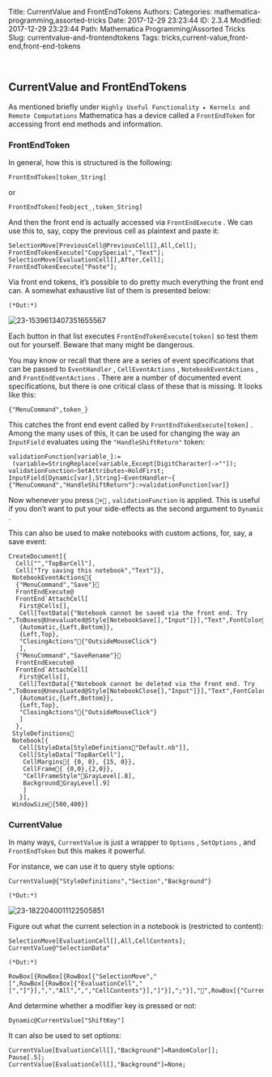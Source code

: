 Title: CurrentValue and FrontEndTokens
Authors: 
Categories: mathematica-programming,assorted-tricks
Date: 2017-12-29 23:23:44
ID: 2.3.4
Modified: 2017-12-29 23:23:44
Path: Mathematica Programming/Assorted Tricks
Slug: currentvalue-and-frontendtokens
Tags: tricks,current-value,front-end,front-end-tokens

<a id="currentvalue-and-frontendtokens" style="width:0;height:0;margin:0;padding:0;">&zwnj;</a>

## CurrentValue and FrontEndTokens

As mentioned briefly under  ```Highly Useful Functionality ▸ Kernels and Remote Computations```  Mathematica has a device called a  ```FrontEndToken```  for accessing front end methods and information.

### FrontEndToken

In general, how this is structured is the following:

	FrontEndToken[token_String]

or

	FrontEndToken[feobject_,token_String]

And then the front end is actually accessed via  ```FrontEndExecute``` . We can use this to, say, copy the previous cell as plaintext and paste it:

	SelectionMove[PreviousCell@PreviousCell[],All,Cell];
	FrontEndTokenExecute["CopySpecial","Text"];
	SelectionMove[EvaluationCell[],After,Cell];
	FrontEndTokenExecute["Paste"];

Via front end tokens, it’s possible to do pretty much everything the front end can. A somewhat exhaustive list of them is presented below:

	(*Out:*)
	
![23-1539613407351655567]({filename}/img/23-1539613407351655567.png)

Each button in that list executes  ```FrontEndTokenExecute[token]```  so test them out for yourself. Beware that many might be dangerous.

You may know or recall that there are a series of event specifications that can be passed to  ```EventHandler``` ,  ```CellEventActions``` ,  ```NotebookEventActions``` , and  ```FrontEndEventActions``` . There are a number of documented event specifications, but there is one critical class of these that is missing. It looks like this:

	{"MenuCommand",token_}

This catches the front end event called by  ```FrontEndTokenExecute[token]``` . Among the many uses of this, it can be used for changing the way an  ```InputField```  evaluates using the  ```"HandleShiftReturn"```  token:

	validationFunction[variable_]:=
	 (variable=StringReplace[variable,Except[DigitCharacter]->""]);
	validationFunction~SetAttributes~HoldFirst;
	InputField[Dynamic[var],String]~EventHandler~{ {"MenuCommand","HandleShiftReturn"}:>validationFunction[var]}

Now whenever you press  ```+``` ,  ```validationFunction```  is applied. This is useful if you don’t want to put your side-effects as the second argument to  ```Dynamic``` .

This can also be used to make notebooks with custom actions, for, say, a save event:

	CreateDocument[{
	  Cell["","TopBarCell"],
	  Cell["Try saving this notebook","Text"]},
	 NotebookEventActions{
	  {"MenuCommand","Save"}
	  FrontEndExecute@
	  FrontEnd`AttachCell[
	   First@Cells[],
	   Cell[TextData[{"Notebook cannot be saved via the front end. Try ",ToBoxes@Unevaluated@Style[NotebookSave[],"Input"]}],"Text",FontColorRed],
	   {Automatic,{Left,Bottom}},
	   {Left,Top},
	   "ClosingActions"{"OutsideMouseClick"}
	   ],
	  {"MenuCommand","SaveRename"}
	  FrontEndExecute@
	  FrontEnd`AttachCell[
	   First@Cells[],
	   Cell[TextData[{"Notebook cannot be deleted via the front end. Try ",ToBoxes@Unevaluated@Style[NotebookClose[],"Input"]}],"Text",FontColorRed],
	   {Automatic,{Left,Bottom}},
	   {Left,Top},
	   "ClosingActions"{"OutsideMouseClick"}
	   ]
	  },
	 StyleDefinitions
	 Notebook[{
	   Cell[StyleData[StyleDefinitions"Default.nb"]],
	   Cell[StyleData["TopBarCell"],
	    CellMargins{ {0, 0}, {15, 0}},
	    CellFrame{ {0,0},{2,0}},
	    "CellFrameStyle"GrayLevel[.8],
	    BackgroundGrayLevel[.9]
	    ]
	   }],
	 WindowSize{500,400}]

### CurrentValue

In many ways,  ```CurrentValue```  is just a wrapper to  ```Options``` ,  ```SetOptions``` , and  ```FrontEndToken```  but this makes it powerful.

For instance, we can use it to query style options:

	CurrentValue@{"StyleDefinitions","Section","Background"}

	(*Out:*)
	
![23-1822040011122505851]({filename}/img/23-1822040011122505851.png)

Figure out what the current selection in a notebook is (restricted to content):

	SelectionMove[EvaluationCell[],All,CellContents];
	CurrentValue@"SelectionData"

	(*Out:*)
	
	RowBox[{RowBox[{RowBox[{"SelectionMove","[",RowBox[{RowBox[{"EvaluationCell","[","]"}],",","All",",","CellContents"}],"]"}],";"}],"",RowBox[{"CurrentValue","@","\"SelectionData\""}]}]

And determine whether a modifier key is pressed or not:

	Dynamic@CurrentValue["ShiftKey"]

It can also be used to set options:

	CurrentValue[EvaluationCell[],"Background"]=RandomColor[];
	Pause[.5];
	CurrentValue[EvaluationCell[],"Background"]=None;